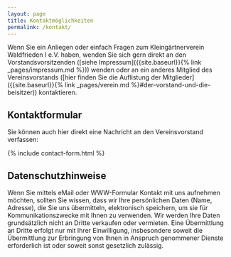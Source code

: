 ```yaml
---
layout: page
title: Kontaktmöglichkeiten
permalink: /kontakt/
---
```


Wenn Sie ein Anliegen oder einfach Fragen zum Kleingärtnerverein Waldfrieden I e.V. haben, wenden Sie sich gern direkt an den Vorstandsvorsitzenden ([siehe Impressum]({{site.baseurl}}{% link _pages/impressum.md %})) wenden oder an ein anderes Mitglied des Vereinsvorstands ([hier finden Sie die Auflistung der Mitglieder]({{site.baseurl}}{% link _pages/verein.md %}#der-vorstand-und-die-beisitzer)) kontaktieren.

## Kontaktformular

Sie können auch hier direkt eine Nachricht an den Vereinsvorstand verfassen:

{% include contact-form.html %}

## Datenschutzhinweise

Wenn Sie mittels eMail oder WWW-Formular Kontakt mit uns aufnehmen möchten, sollten Sie wissen, dass wir Ihre persönlichen Daten (Name, Adresse), die Sie uns übermitteln, elektronisch speichern, um sie für Kommunikationszwecke mit Ihnen zu verwenden. Wir werden Ihre Daten grundsätzlich nicht an Dritte verkaufen oder vermieten. Eine Übermittlung an Dritte erfolgt nur mit Ihrer Einwilligung, insbesondere soweit die Übermittlung zur Erbringung von Ihnen in Anspruch genommener Dienste erforderlich ist oder soweit sonst gesetzlich zulässig.
